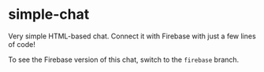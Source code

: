 # simple-chat

Very simple HTML-based chat. Connect it with Firebase with just a few lines of code!

To see the Firebase version of this chat, switch to the `firebase` branch.
